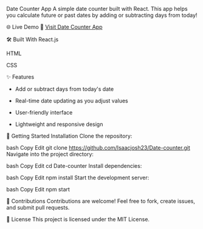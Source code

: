 Date Counter App
A simple date counter built with React.
This app helps you calculate future or past dates by adding or subtracting days from today!

🌐 Live Demo
🔗 [Visit Date Counter App](https://datecounts.netlify.app/)

🛠️ Built With
React.js

HTML

CSS

✨ Features
 - Add or subtract days from today's date

 - Real-time date updating as you adjust values

 - User-friendly interface

 - Lightweight and responsive design

🚀 Getting Started
Installation
Clone the repository:

bash
Copy
Edit
git clone https://github.com/Isaacjosh23/Date-counter.git
Navigate into the project directory:

bash
Copy
Edit
cd Date-counter
Install dependencies:

bash
Copy
Edit
npm install
Start the development server:

bash
Copy
Edit
npm start


🤝 Contributions
Contributions are welcome! Feel free to fork, create issues, and submit pull requests.

📜 License
This project is licensed under the MIT License.

